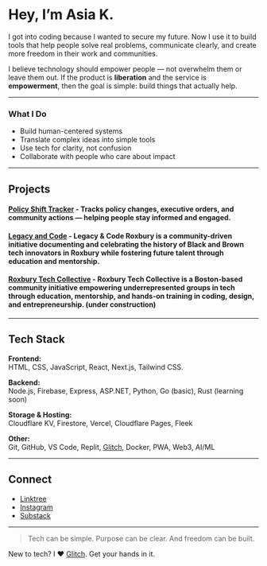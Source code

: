 # Hey, I’m Asia K.

I got into coding because I wanted to secure my future. Now I use it to build tools that help people solve real problems, communicate clearly, and create more freedom in their work and communities.

I believe technology should empower people — not overwhelm them or leave them out. If the product is **liberation** and the service is **empowerment**, then the goal is simple: build things that actually help.

---

### What I Do

- Build human-centered systems
- Translate complex ideas into simple tools
- Use tech for clarity, not confusion
- Collaborate with people who care about impact

---

## Projects

#### [Policy Shift Tracker](https://github.com/asiakay/policy-shift-tracker) - Tracks policy changes, executive orders, and community actions — helping people stay informed and engaged.

#### [Legacy and Code](https://legacy-and-code-roxbury.pages.dev/) - Legacy & Code Roxbury is a community-driven initiative documenting and celebrating the history of Black and Brown tech innovators in Roxbury while fostering future talent through education and mentorship.

#### [Roxbury Tech Collective](https://rtco.pages.dev/) - Roxbury Tech Collective is a Boston-based community initiative empowering underrepresented groups in tech through education, mentorship, and hands-on training in coding, design, and entrepreneurship. (under construction)

---

## Tech Stack

**Frontend:**  
HTML, CSS, JavaScript, React, Next.js, Tailwind CSS.  

**Backend:**  
Node.js, Firebase, Express, ASP.NET, Python, Go (basic), Rust (learning soon)  

**Storage & Hosting:**  
Cloudflare KV, Firestore, Vercel, Cloudflare Pages, Fleek  

**Other:**  
Git, GitHub, VS Code, Replit, [Glitch](https://glitch.com/), Docker, PWA, Web3, AI/ML  

---

## Connect

- [Linktree](https://linktr.ee/asialakay)  
- [Instagram](https://instagram.com/asialakay)  
- [Substack](https://bridgedotfiles.substack.com)

---

> Tech can be simple. Purpose can be clear. And freedom can be built.

New to tech? I ❤️ [Glitch](https://glitch.com/). Get your hands in it. 
